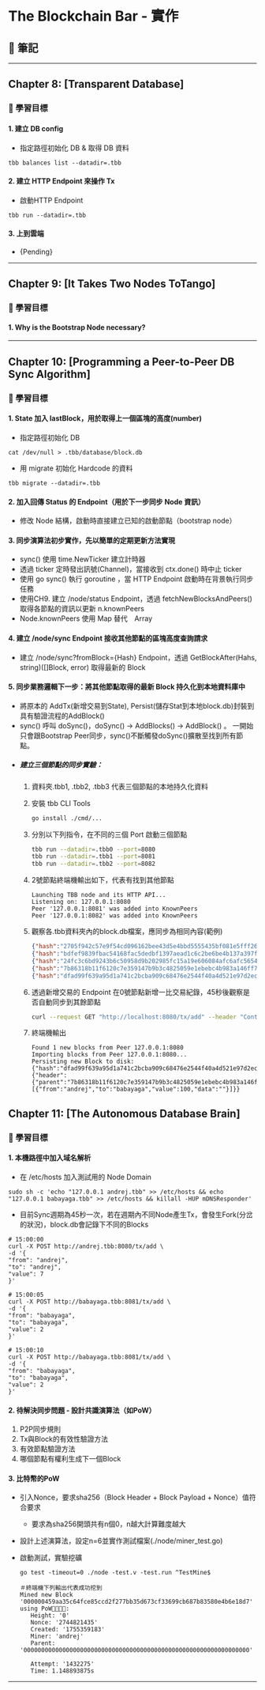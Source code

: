 # The Blockchain Bar - 實作

## 📝 筆記

---

## Chapter 8: [Transparent Database]

### 🎯 學習目標

#### 1. 建立 DB config
   - 指定路徑初始化 DB & 取得 DB 資料
   ```
   tbb balances list --datadir=.tbb
   ```

#### 2. 建立 HTTP Endpoint 來操作 Tx
   - 啟動HTTP Endpoint
   ```
   tbb run --datadir=.tbb
   ```

#### 3. 上到雲端
   - {Pending}

---

## Chapter 9: [It Takes Two Nodes ToTango]

### 🎯 學習目標

#### 1. Why is the Bootstrap Node necessary?

---

## Chapter 10: [Programming a Peer-to-Peer DB Sync Algorithm]

### 🎯 學習目標

#### 1. State 加入 lastBlock，用於取得上一個區塊的高度(number)
   - 指定路徑初始化 DB
   ```
   cat /dev/null > .tbb/database/block.db
   ```

   - 用 migrate 初始化 Hardcode 的資料
   ```
   tbb migrate --datadir=.tbb
   ```

#### 2. 加入回傳 Status 的 Endpoint（用於下一步同步 Node 資訊）
   - 修改 Node 結構，啟動時直接建立已知的啟動節點（bootstrap node）

#### 3. 同步演算法初步實作，先以簡單的定期更新方法實現
   - sync() 使用 time.NewTicker 建立計時器
   - 透過 ticker 定時發出訊號(Channel)，當接收到 ctx.done() 時中止 ticker
   - 使用 go sync() 執行 goroutine ，當 HTTP Endpoint 啟動時在背景執行同步任務
   - 使用CH9. 建立 /node/status Endpoint，透過 fetchNewBlocksAndPeers() 取得各節點的資訊以更新 n.knownPeers
   - Node.knownPeers 使用 Map 替代　Array

#### 4. 建立 /node/sync Endpoint 接收其他節點的區塊高度查詢請求
   - 建立 /node/sync?fromBlock={Hash} Endpoint，透過 GetBlockAfter(Hahs, string)([]Block, error) 取得最新的 Block

#### 5. 同步業務邏輯下一步：將其他節點取得的最新 Block 持久化到本地資料庫中
   - 將原本的 AddTx(新增交易到State), Persist(儲存Stat到本地block.db)封裝到具有驗證流程的AddBlock()
   - sync() 呼叫 doSync()，doSync() -> AddBlocks() -> AddBlock() 。 一開始只會跟Bootstrap Peer同步，sync()不斷觸發doSync()擴散至找到所有節點。
   - ##### 建立三個節點的同步實驗：
      1. 資料夾.tbb1, .tbb2, .tbb3 代表三個節點的本地持久化資料

      2. 安裝 tbb CLI Tools
         ```bash
         go install ./cmd/...
         ```
      
      3. 分別以下列指令，在不同的三個 Port 啟動三個節點
         ```bash
         tbb run --datadir=.tbb0 --port=8080
         tbb run --datadir=.tbb1 --port=8081
         tbb run --datadir=.tbb2 --port=8082
         ```

      4. 2號節點終端機輸出如下，代表有找到其他節點
         ```text
         Launching TBB node and its HTTP API...
         Listening on: 127.0.0.1:8080
         Peer '127.0.0.1:8081' was added into KnownPeers
         Peer '127.0.0.1:8082' was added into KnownPeers
         ```

      5. 觀察各.tbb資料夾內的block.db檔案，應同步為相同內容(範例)
         ```json
         {"hash":"2705f942c57e9f54cd096162bee43d5e4bbd5555435bf081e5fff26ede9bbff1","block":{"header":{"parent":"46438b2675171b3e40b013218805de961e8d40af7af252fe166b5eb22089d027","number":1,"time":1755093150},"payload":[{"from":"andrej","to":"andrej","value":3,"data":""},{"from":"andrej","to":"andrej","value":700,"data":"reward"}]}}
         {"hash":"bdfef9839fbac54168fac5dedbf1397aead1c6c2be6be4b137a397f0c95eb4b1","block":{"header":{"parent":"2705f942c57e9f54cd096162bee43d5e4bbd5555435bf081e5fff26ede9bbff1","number":2,"time":1755093150},"payload":[{"from":"andrej","to":"babayaga","value":2000,"data":""},{"from":"andrej","to":"andrej","value":100,"data":"reward"},{"from":"babayaga","to":"andrej","value":1,"data":""},{"from":"babayaga","to":"caesar","value":1000,"data":""},{"from":"babayaga","to":"andrej","value":50,"data":""},{"from":"andrej","to":"andrej","value":600,"data":"reward"}]}}
         {"hash":"24fc3c6bd9243b6c50958d9b202985fc15a19e606084afc6afc56548d6a350f7","block":{"header":{"parent":"bdfef9839fbac54168fac5dedbf1397aead1c6c2be6be4b137a397f0c95eb4b1","number":3,"time":1755093150},"payload":[{"from":"andrej","to":"andrej","value":24700,"data":"reward"}]}}
         {"hash":"7b86318b11f6120c7e359147b9b3c4825059e1ebebc4b983a146ff704b41c463","block":{"header":{"parent":"24fc3c6bd9243b6c50958d9b202985fc15a19e606084afc6afc56548d6a350f7","number":4,"time":1755178610},"payload":[{"from":"andrej","to":"babayaga","value":100,"data":""}]}}
         {"hash":"dfad99f639a95d1a741c2bcba909c68476e2544f40a4d521e97d2ec9c7f0b9e7","block":{"header":{"parent":"7b86318b11f6120c7e359147b9b3c4825059e1ebebc4b983a146ff704b41c463","number":5,"time":1755223632},"payload":[{"from":"andrej","to":"babayaga","value":100,"data":""}]}}
         ```

      6. 透過新增交易的 Endpoint 在0號節點新增一比交易紀錄，45秒後觀察是否自動同步到其餘節點
         ```bash
         curl --request GET "http://localhost:8080/tx/add" --header "Content-Type: application/json" --data-raw "{\"from\":\"andrej\",\"to\":\"babayaga\",\"value\":100}"
         ```

      7. 終端機輸出
         ```text
         Found 1 new blocks from Peer 127.0.0.1:8080
         Importing blocks from Peer 127.0.0.1:8080...
         Persisting new Block to disk:
         {"hash":"dfad99f639a95d1a741c2bcba909c68476e2544f40a4d521e97d2ec9c7f0b9e7","block":{"header":{"parent":"7b86318b11f6120c7e359147b9b3c4825059e1ebebc4b983a146ff704b41c463","number":5,"time":1755223632},"payload":[{"from":"andrej","to":"babayaga","value":100,"data":""}]}}
         ```

## Chapter 11: [The Autonomous Database Brain]

### 🎯 學習目標

#### 1. 本機路徑中加入域名解析
   - 在 /etc/hosts 加入測試用的 Node Domain
   ```
   sudo sh -c 'echo "127.0.0.1 andrej.tbb" >> /etc/hosts && echo "127.0.0.1 babayaga.tbb" >> /etc/hosts && killall -HUP mDNSResponder'
   ```

   - 目前Sync週期為45秒一次，若在週期內不同Node產生Tx，會發生Fork(分岔的狀況)，block.db會記錄下不同的Blocks
   ```
   # 15:00:00
   curl -X POST http://andrej.tbb:8080/tx/add \
   -d '{
   "from": "andrej",
   "to": "andrej",
   "value": 7
   }'
   ```

   ```
   # 15:00:05
   curl -X POST http://babayaga.tbb:8081/tx/add \
   -d '{
   "from": "babayaga",
   "to": "babayaga",
   "value": 2
   }'

   # 15:00:10
   curl -X POST http://babayaga.tbb:8081/tx/add \
   -d '{
   "from": "babayaga",
   "to": "babayaga",
   "value": 2
   }'
   ```

#### 2. 待解決同步問題 - 設計共識演算法（如PoW）
   1. P2P同步規則
   2. Tx與Block的有效性驗證方法
   3. 有效節點驗證方法
   4. 哪個節點有權利生成下一個Block

#### 3. 比特幣的PoW
   - 引入Nonce，要求sha256（Block Header + Block Payload + Nonce）值符合要求
      - 要求為sha256開頭共有n個0，n越大計算難度越大

   - 設計上述演算法，設定n=6並實作測試檔案(./node/miner_test.go)
   
   - 啟動測試，實驗挖礦
      ```
      go test -timeout=0 ./node -test.v -test.run ^TestMine$
      ```

      ```
      ＃終端機下列輸出代表成功挖到
      Mined new Block '000000459aa35c64fce85ccd2f277bb35d673cf33699cb687b83580e4b6e18d7' using PoW🎉🎉🎉🎉:
         Height: '0'
         Nonce: '2744821435'
         Created: '1755359183'
         Miner: 'andrej'
         Parent: '0000000000000000000000000000000000000000000000000000000000000000'

         Attempt: '1432275'
         Time: 1.148893875s
      ```

---